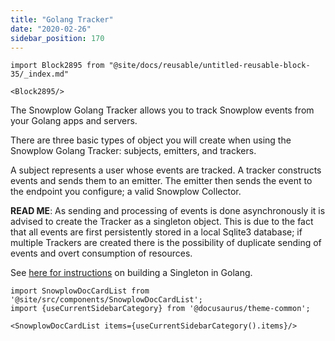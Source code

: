 ```yaml
---
title: "Golang Tracker"
date: "2020-02-26"
sidebar_position: 170
---
```


```mdx-code-block
import Block2895 from "@site/docs/reusable/untitled-reusable-block-35/_index.md"

<Block2895/>
```

The Snowplow Golang Tracker allows you to track Snowplow events from your Golang apps and servers.

There are three basic types of object you will create when using the Snowplow Golang Tracker: subjects, emitters, and trackers.

A subject represents a user whose events are tracked. A tracker constructs events and sends them to an emitter. The emitter then sends the event to the endpoint you configure; a valid Snowplow Collector.

**READ ME**: As sending and processing of events is done asynchronously it is advised to create the Tracker as a singleton object. This is due to the fact that all events are first persistently stored in a local Sqlite3 database; if multiple Trackers are created there is the possibility of duplicate sending of events and overt consumption of resources.

See [here for instructions](http://blog.ralch.com/tutorial/design-patterns/golang-singleton/) on building a Singleton in Golang.

```mdx-code-block
import SnowplowDocCardList from '@site/src/components/SnowplowDocCardList';
import {useCurrentSidebarCategory} from '@docusaurus/theme-common';

<SnowplowDocCardList items={useCurrentSidebarCategory().items}/>
```
